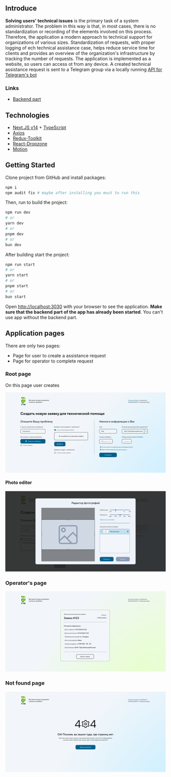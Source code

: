 ## Introduce

**Solving users' technical issues** is the primary task of a system administrator. The problem in this way is that, in most cases, there is no standardization or recording of the elements involved on this process.
Therefore, the application a modern approach to technical support for organizations of various sizes. Standardization of requests, with proper logging of ech technical assistance case, helps reduce service time for clients and provides an overview of the organization's infrastructure by tracking the number of requests.
The application is implemented as a website, so users can access ot from any device.
A created technical assistance request is sent to a Telegram group via a locally running [API for Telegram's bot](https://core.telegram.org/bots/api)

### Links
- [Backend part]()

## Technologies
- [Next.JS v14](https://nextjs.org/) + [TypeScript](https://www.typescriptlang.org/)
- [Axios](https://axios-http.com/docs/intro)
- [Redux-Toolkit](https://redux-toolkit.js.org/)
- [React-Dropzone](https://react-dropzone.js.org/)
- [Motion](https://motion.dev/docs)

## Getting Started

Clone project from GitHub and install packages:

```bash
npm i
npm audit fix # maybe after installing you must to run this
```

Then, run to build the project:

```bash
npm run dev
# or
yarn dev
# or
pnpm dev
# or
bun dev
```
After building start the project:

```bash
npm run start
# or
yarn start
# or
pnpm start
# or
bun start
```

Open [http://localhost:3030](http://localhost:3030) with your browser to see the application. **Make sure that the backend part of the app has already been started**. You can't use app without the backend part.

## Application pages

There are only two pages:
- Page for user to create a assistance request
- Page for operator to complete request

### Root page

On this page user creates  

![Root page](./app-photos/app-preview.png)

#### Photo editor



![Photo editor](./app-photos/photo-editor.png)


### Operator's page

![Operator's page](./app-photos/complete-request.png)

### Not found page

![Not found page](./app-photos/not-found.png)
